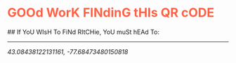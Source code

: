<h1 style="color:Tomato;">GOOd WorK FINdinG tHIs QR cODE</h1>
## If YoU WIsH To FiNd RItCHie, YoU muSt hEAd To:

---

<i>
43.08438122131161, -77.68473480150818
</i>
